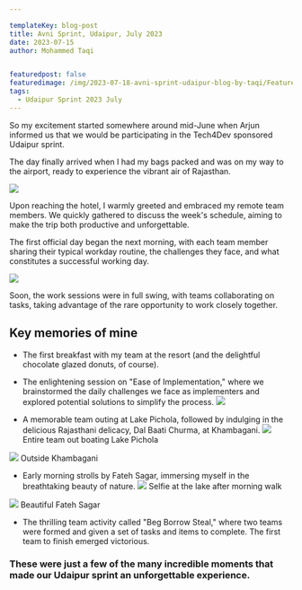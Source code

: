 ```yaml
---

templateKey: blog-post
title: Avni Sprint, Udaipur, July 2023
date: 2023-07-15
author: Mohammed Taqi


featuredpost: false
featuredimage: /img/2023-07-18-avni-sprint-udaipur-blog-by-taqi/Featured-image.jpeg
tags:
  - Udaipur Sprint 2023 July
---
```


So my excitement started somewhere around mid-June when Arjun informed us that we would be participating in the Tech4Dev sponsored Udaipur sprint.

The day finally arrived when I had my bags packed and was on my way to the airport, ready to experience the vibrant air of Rajasthan.

![](/img/2023-07-18-avni-sprint-udaipur-blog-by-taqi/Airport.jpeg)

Upon reaching the hotel, I warmly greeted and embraced my remote team members. We quickly gathered to discuss the week's schedule, aiming to make the trip both productive and unforgettable.

The first official day began the next morning, with each team member sharing their typical workday routine, the challenges they face, and what constitutes a successful working day.

![](/img/2023-07-18-avni-sprint-udaipur-blog-by-taqi/my-day.jpeg)

Soon, the work sessions were in full swing, with teams collaborating on tasks, taking advantage of the rare opportunity to work closely together.

## Key memories of mine

- The first breakfast with my team at the resort (and the delightful chocolate glazed donuts, of course).

- The enlightening session on "Ease of Implementation," where we brainstormed the daily challenges we face as implementers and explored potential solutions to simplify the process.
![](/img/2023-07-18-avni-sprint-udaipur-blog-by-taqi/ease-of-impl.jpeg)

- A memorable team outing at Lake Pichola, followed by indulging in the delicious Rajasthani delicacy, Dal Baati Churma, at Khambagani.
![](/img/2023-07-18-avni-sprint-udaipur-blog-by-taqi/pichola.jpeg)
Entire team out boating Lake Pichola

![](/img/2023-07-18-avni-sprint-udaipur-blog-by-taqi/Khambagani.jpeg)
Outside Khambagani

- Early morning strolls by Fateh Sagar, immersing myself in the breathtaking beauty of nature.
![](/img/2023-07-18-avni-sprint-udaipur-blog-by-taqi/Fateh-Sagar.jpeg)
Selfie at the lake after morning walk

![](/img/2023-07-18-avni-sprint-udaipur-blog-by-taqi/Fateh-Sagar-2.jpeg)
Beautiful Fateh Sagar

- The thrilling team activity called "Beg Borrow Steal," where two teams were formed and given a set of tasks and items to complete. The first team to finish emerged victorious.

### These were just a few of the many incredible moments that made our Udaipur sprint an unforgettable experience.
